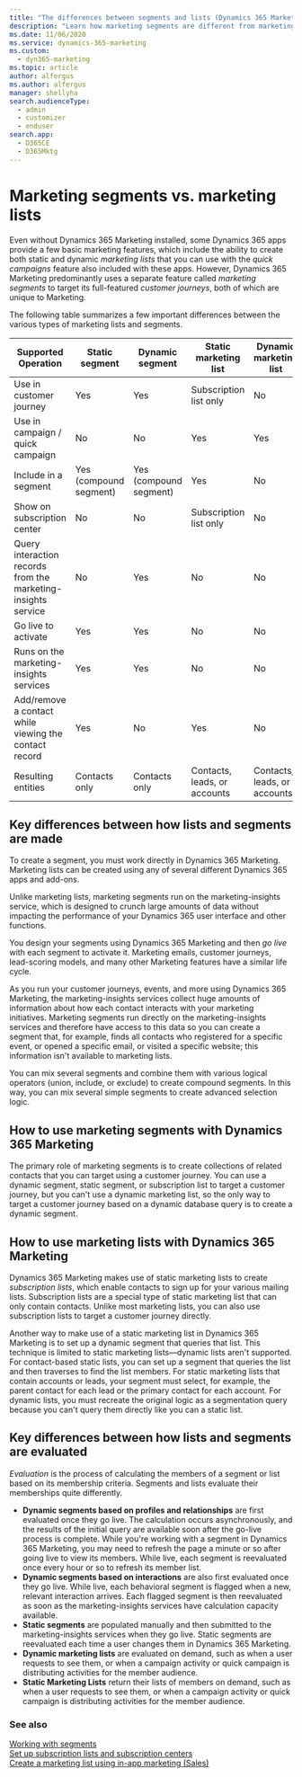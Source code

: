 ```yaml
---
title: "The differences between segments and lists (Dynamics 365 Marketing) | Microsoft Docs"
description: "Learn how marketing segments are different from marketing lists, and when to use each of them in Dynamics 365 Marketing."
ms.date: 11/06/2020
ms.service: dynamics-365-marketing
ms.custom: 
  - dyn365-marketing
ms.topic: article
author: alfergus
ms.author: alfergus
manager: shellyha
search.audienceType: 
  - admin
  - customizer
  - enduser
search.app: 
  - D365CE
  - D365Mktg
---
```


# Marketing segments vs. marketing lists

Even without Dynamics 365 Marketing installed, some Dynamics 365 apps provide a few basic marketing features, which include the ability to create both static and dynamic _marketing lists_ that you can use with the _quick campaigns_ feature also included with these apps. However, Dynamics 365 Marketing predominantly uses a separate feature called _marketing segments_ to target its full-featured _customer journeys_, both of which are unique to Marketing.

The following table summarizes a few important differences between the various types of marketing lists and segments.

| **Supported Operation** | **Static segment** | **Dynamic segment** | **Static marketing list** | **Dynamic marketing list** |
| --- | --- | --- | --- | --- |
| Use in customer journey | Yes | Yes | Subscription list only | No |
| Use in campaign / quick campaign | No | No | Yes | Yes |
| Include in a segment | Yes (compound segment) | Yes (compound segment) | Yes | No |
| Show on subscription center | No | No | Subscription list only | No |
| Query interaction records from the marketing-insights service | No | Yes | No | No |
| Go live to activate | Yes | Yes | No | No |
| Runs on the marketing-insights services | Yes | Yes | No | No |
| Add/remove a contact while viewing the contact record | Yes | No | Yes | No |
| Resulting entities | Contacts only | Contacts only | Contacts, leads, or accounts | Contacts, leads, or accounts |

## Key differences between how lists and segments are made

To create a segment, you must work directly in Dynamics 365 Marketing. Marketing lists can be created using any of several different Dynamics 365 apps and add-ons.

Unlike marketing lists, marketing segments run on the marketing-insights service, which is designed to crunch large amounts of data without impacting the performance of your Dynamics 365 user interface and other functions.

You design your segments using Dynamics 365 Marketing and then _go live_ with each segment to activate it. Marketing emails, customer journeys, lead-scoring models, and many other Marketing features have a similar life cycle.

As you run your customer journeys, events, and more using Dynamics 365 Marketing, the marketing-insights services collect huge amounts of information about how each contact interacts with your marketing initiatives. Marketing segments run directly on the marketing-insights services and therefore have access to this data so you can create a segment that, for example, finds all contacts who registered for a specific event, or opened a specific email, or visited a specific website; this information isn't available to marketing lists.

You can mix several segments and combine them with various logical operators (union, include, or exclude) to create compound segments. In this way, you can mix several simple segments to create advanced selection logic.

## How to use marketing segments with Dynamics 365 Marketing

The primary role of marketing segments is to create collections of related contacts that you can target using a customer journey. You can use a dynamic segment, static segment, or subscription list to target a customer journey, but you can't use a dynamic marketing list, so the only way to target a customer journey based on a dynamic database query is to create a dynamic segment.

## How to use marketing lists with Dynamics 365 Marketing

Dynamics 365 Marketing makes use of static marketing lists to create _subscription lists_, which enable contacts to sign up for your various mailing lists. Subscription lists are a special type of static marketing list that can only contain contacts. Unlike most marketing lists, you can also use subscription lists to target a customer journey directly.

Another way to make use of a static marketing list in Dynamics 365 Marketing is to set up a dynamic segment that queries that list. This technique is limited to static marketing lists—dynamic lists aren't supported. For contact-based static lists, you can set up a segment that queries the list and then traverses to find the list members. For static marketing lists that contain accounts or leads, your segment must select, for example, the parent contact for each lead or the primary contact for each account. For dynamic lists, you must recreate the original logic as a segmentation query because you can't query them directly like you can a static list.

## Key differences between how lists and segments are evaluated

_Evaluation_ is the process of calculating the members of a segment or list based on its membership criteria. Segments and lists evaluate their memberships quite differently.

- **Dynamic segments based on profiles and relationships** are first evaluated once they go live. The calculation occurs asynchronously, and the results of the initial query are available soon after the go-live process is complete. While you're working with a segment in Dynamics 365 Marketing, you may need to refresh the page a minute or so after going live to view its members. While live, each segment is reevaluated once every hour or so to refresh its member list.
- **Dynamic segments based on interactions** are also first evaluated once they go live. While live, each behavioral segment is flagged when a new, relevant interaction arrives. Each flagged segment is then reevaluated as soon as the marketing-insights services have calculation capacity available.
- **Static segments** are populated manually and then submitted to the marketing-insights services when they go live. Static segments are reevaluated each time a user changes them in Dynamics 365 Marketing.
- **Dynamic marketing lists** are evaluated on demand, such as when a user requests to see them, or when a campaign activity or quick campaign is distributing activities for the member audience.
- **Static Marketing Lists** return their lists of members on demand, such as when a user requests to see them, or when a campaign activity or quick campaign is distributing activities for the member audience.

### See also

[Working with segments](segmentation-lists-subscriptions.md)  
[Set up subscription lists and subscription centers](set-up-subscription-center.md)  
[Create a marketing list using in-app marketing (Sales)](../sales-enterprise/create-marketing-list-using-app-marketing-sales.md)
